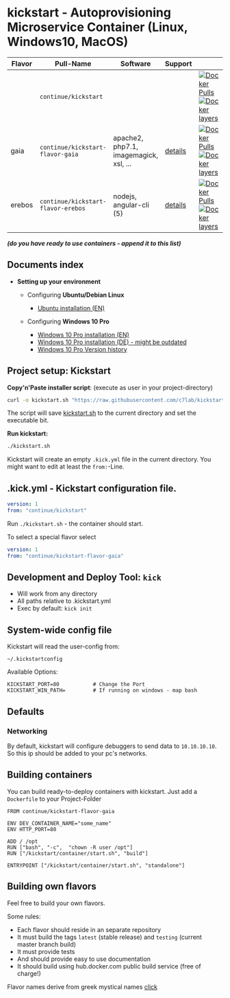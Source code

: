 # kickstart - Autoprovisioning Microservice Container (Linux, Windows10, MacOS)

| Flavor  | Pull-Name                          | Software                                    | Support                      |    |
|---------|------------------------------------|---------------------------------------------|------------------------------|----|
|         | `continue/kickstart`               | <base container>                            |                              | [![Docker Pulls](https://img.shields.io/docker/pulls/continue/kickstart.svg)](https://hub.docker.com/r/continue/kickstart/) [![Docker layers](https://images.microbadger.com/badges/image/continue/kickstart.svg)](https://microbadger.com/images/continue/kickstart) |
| gaia    | `continue/kickstart-flavor-gaia`   | apache2, php7.1, imagemagick, xsl, ...      | [details](https://github.com/c7lab/kickstart-flavor-gaia/blob/master/README.md)    | [![Docker Pulls](https://img.shields.io/docker/pulls/continue/kickstart-flavor-gaia.svg)](https://hub.docker.com/r/continue/kickstart-flavor-gaia/) [![Docker layers](https://images.microbadger.com/badges/image/continue/kickstart-flavor-gaia.svg)](https://microbadger.com/images/continue/kickstart-flavor-gaia) |
| erebos  | `continue/kickstart-flavor-erebos` | nodejs, angular-cli (5)                     | [details](https://github.com/c7lab/kickstart-flavor-erebos/blob/master/README.md)  | [![Docker Pulls](https://img.shields.io/docker/pulls/continue/kickstart-flavor-erebos.svg)](https://hub.docker.com/r/continue/kickstart-flavor-erebos/) [![Docker layers](https://images.microbadger.com/badges/image/continue/kickstart-flavor-erebos.svg)](https://microbadger.com/images/continue/kickstart-flavor-erebos) |


___(do you have ready to use containers - append it to this list)___


## Documents index

- **Setting up your environment**
    - Configuring **Ubuntu/Debian Linux** 
        - [Ubuntu installation (EN)](doc/installing-ubuntu-debian.md)
    
    - Configuring **Windows 10 Pro** 
        - [Windows 10 Pro installation (EN)](doc/installing-windows.md)
        - [Windows 10 Pro installation (DE) - might be outdated](doc/installing-windows-ger.md)
        - [Windows 10 Pro Version history](doc/installing-windows-versions.md)
    


## Project setup: Kickstart

**Copy'n'Paste installer script**: (execute as user in your project-directory)
```bash
curl -o kickstart.sh "https://raw.githubusercontent.com/c7lab/kickstart/master/opt/kickstart.sh" && chmod +x kickstart.sh
```

The script will save [kickstart.sh](https://raw.githubusercontent.com/c7lab/kickstart/master/opt/kickstart.sh) to the
current directory and set the executable bit.

**Run kickstart:**
```bash
./kickstart.sh
```

Kickstart will create an empty `.kick.yml` file in the current directory. You might want to edit
at least the `from:`-Line.


## .kick.yml - Kickstart configuration file.

```yaml
version: 1
from: "continue/kickstart"
```

Run `./kickstart.sh` - the container should start.

To select a special flavor select

```yaml
version: 1
from: "continue/kickstart-flavor-gaia"
```

## Development and Deploy Tool: `kick`

- Will work from any directory
- All paths relative to .kickstart.yml
- Exec by default: `kick init`

## System-wide config file

Kickstart will read the user-config from:
```
~/.kickstartconfig
```

Available Options:

```
KICKSTART_PORT=80           # Change the Port 
KICKSTART_WIN_PATH=         # If running on windows - map bash 
```


## Defaults

### Networking

By default, kickstart will configure debuggers to send data to `10.10.10.10`. So 
this ip should be added to your pc's networks.


## Building containers

You can build ready-to-deploy containers with kickstart. Just add a `Dockerfile`
to your Project-Folder

```
FROM continue/kickstart-flavor-gaia

ENV DEV_CONTAINER_NAME="some_name"
ENV HTTP_PORT=80

ADD / /opt
RUN ["bash", "-c",  "chown -R user /opt"]
RUN ["/kickstart/container/start.sh", "build"]

ENTRYPOINT ["/kickstart/container/start.sh", "standalone"]
```

## Building own flavors

Feel free to build your own flavors.

Some rules:

- Each flavor should reside in an separate repository
- It must build the tags `latest` (stable release) and `testing` (current master branch build)
- It must provide tests
- And should provide easy to use documentation
- It should build using hub.docker.com public build service (free of charge!)

Flavor names derive from greek mystical names [click](https://de.wikipedia.org/wiki/Griechische_Mythologie)